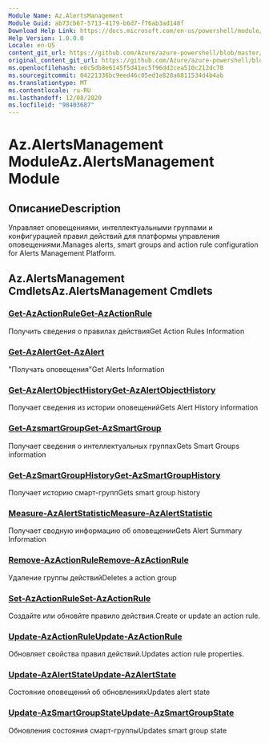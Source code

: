 ```yaml
---
Module Name: Az.AlertsManagement
Module Guid: ab73cb67-5713-4179-b6d7-f76ab3ad148f
Download Help Link: https://docs.microsoft.com/en-us/powershell/module/az.alertsmanagement
Help Version: 1.0.0.0
Locale: en-US
content_git_url: https://github.com/Azure/azure-powershell/blob/master/src/AlertsManagement/AlertsManagement/help/Az.AlertsManagement.md
original_content_git_url: https://github.com/Azure/azure-powershell/blob/master/src/AlertsManagement/AlertsManagement/help/Az.AlertsManagement.md
ms.openlocfilehash: e8c5db8e6145f5d41ec5f96dd2cea510c212dc70
ms.sourcegitcommit: 04221336bc9eed46c05ed1e828a6811534d4b4ab
ms.translationtype: MT
ms.contentlocale: ru-RU
ms.lasthandoff: 12/08/2020
ms.locfileid: "98403687"
---
```

# <span data-ttu-id="0ad25-101">Az.AlertsManagement Module</span><span class="sxs-lookup"><span data-stu-id="0ad25-101">Az.AlertsManagement Module</span></span>
## <span data-ttu-id="0ad25-102">Описание</span><span class="sxs-lookup"><span data-stu-id="0ad25-102">Description</span></span>
<span data-ttu-id="0ad25-103">Управляет оповещениями, интеллектуальными группами и конфигурацией правил действий для платформы управления оповещениями.</span><span class="sxs-lookup"><span data-stu-id="0ad25-103">Manages alerts, smart groups and action rule configuration for Alerts Management Platform.</span></span>

## <span data-ttu-id="0ad25-104">Az.AlertsManagement Cmdlets</span><span class="sxs-lookup"><span data-stu-id="0ad25-104">Az.AlertsManagement Cmdlets</span></span>
### [<span data-ttu-id="0ad25-105">Get-AzActionRule</span><span class="sxs-lookup"><span data-stu-id="0ad25-105">Get-AzActionRule</span></span>](Get-AzActionRule.md)
<span data-ttu-id="0ad25-106">Получить сведения о правилах действия</span><span class="sxs-lookup"><span data-stu-id="0ad25-106">Get Action Rules Information</span></span>

### [<span data-ttu-id="0ad25-107">Get-AzAlert</span><span class="sxs-lookup"><span data-stu-id="0ad25-107">Get-AzAlert</span></span>](Get-AzAlert.md)
<span data-ttu-id="0ad25-108">"Получать оповещения"</span><span class="sxs-lookup"><span data-stu-id="0ad25-108">Get Alerts Information</span></span>

### [<span data-ttu-id="0ad25-109">Get-AzAlertObjectHistory</span><span class="sxs-lookup"><span data-stu-id="0ad25-109">Get-AzAlertObjectHistory</span></span>](Get-AzAlertObjectHistory.md)
<span data-ttu-id="0ad25-110">Получает сведения из истории оповещений</span><span class="sxs-lookup"><span data-stu-id="0ad25-110">Gets Alert History information</span></span>

### [<span data-ttu-id="0ad25-111">Get-AzsmartGroup</span><span class="sxs-lookup"><span data-stu-id="0ad25-111">Get-AzSmartGroup</span></span>](Get-AzSmartGroup.md)
<span data-ttu-id="0ad25-112">Получает сведения о интеллектуальных группах</span><span class="sxs-lookup"><span data-stu-id="0ad25-112">Gets Smart Groups information</span></span>

### [<span data-ttu-id="0ad25-113">Get-AzSmartGroupHistory</span><span class="sxs-lookup"><span data-stu-id="0ad25-113">Get-AzSmartGroupHistory</span></span>](Get-AzSmartGroupHistory.md)
<span data-ttu-id="0ad25-114">Получает историю смарт-групп</span><span class="sxs-lookup"><span data-stu-id="0ad25-114">Gets smart group history</span></span>

### [<span data-ttu-id="0ad25-115">Measure-AzAlertStatistic</span><span class="sxs-lookup"><span data-stu-id="0ad25-115">Measure-AzAlertStatistic</span></span>](Measure-AzAlertStatistic.md)
<span data-ttu-id="0ad25-116">Получает сводную информацию об оповещении</span><span class="sxs-lookup"><span data-stu-id="0ad25-116">Gets Alert Summary Information</span></span>

### [<span data-ttu-id="0ad25-117">Remove-AzActionRule</span><span class="sxs-lookup"><span data-stu-id="0ad25-117">Remove-AzActionRule</span></span>](Remove-AzActionRule.md)
<span data-ttu-id="0ad25-118">Удаление группы действий</span><span class="sxs-lookup"><span data-stu-id="0ad25-118">Deletes a action group</span></span>

### [<span data-ttu-id="0ad25-119">Set-AzActionRule</span><span class="sxs-lookup"><span data-stu-id="0ad25-119">Set-AzActionRule</span></span>](Set-AzActionRule.md)
<span data-ttu-id="0ad25-120">Создайте или обновйте правило действия.</span><span class="sxs-lookup"><span data-stu-id="0ad25-120">Create or update an action rule.</span></span>

### [<span data-ttu-id="0ad25-121">Update-AzActionRule</span><span class="sxs-lookup"><span data-stu-id="0ad25-121">Update-AzActionRule</span></span>](Update-AzActionRule.md)
<span data-ttu-id="0ad25-122">Обновляет свойства правил действий.</span><span class="sxs-lookup"><span data-stu-id="0ad25-122">Updates action rule properties.</span></span>

### [<span data-ttu-id="0ad25-123">Update-AzAlertState</span><span class="sxs-lookup"><span data-stu-id="0ad25-123">Update-AzAlertState</span></span>](Update-AzAlertState.md)
<span data-ttu-id="0ad25-124">Состояние оповещений об обновлениях</span><span class="sxs-lookup"><span data-stu-id="0ad25-124">Updates alert state</span></span>

### [<span data-ttu-id="0ad25-125">Update-AzSmartGroupState</span><span class="sxs-lookup"><span data-stu-id="0ad25-125">Update-AzSmartGroupState</span></span>](Update-AzSmartGroupState.md)
<span data-ttu-id="0ad25-126">Обновления состояния смарт-группы</span><span class="sxs-lookup"><span data-stu-id="0ad25-126">Updates smart group state</span></span>

